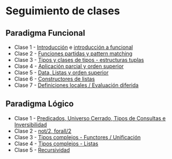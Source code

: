 # Seguimiento de clases

## Paradigma Funcional

* Clase 1 - [Introducción](https://github.com/pdep-utn/sabados-tarde/blob/master/seguimiento/2019/intro.md) e [introducción a funcional](https://github.com/pdep-utn/sabados-tarde/blob/master/seguimiento/2019/funcional/clase-1.md)
* Clase 2 - [Funciones partidas y pattern matching](https://github.com/pdep-utn/sabados-tarde/blob/master/seguimiento/2019/funcional/clase-2.md)
* Clase 3 - [Tipos y clases de tipos - estructuras tuplas](https://github.com/pdep-utn/sabados-tarde/blob/master/seguimiento/2019/funcional/clase-3.md)
* Clase 4 - [Aplicación parcial y orden superior](https://github.com/pdep-utn/sabados-tarde/blob/master/seguimiento/2019/funcional/clase-4.md)
* Clase 5 - [Data, Listas y orden superior](https://github.com/pdep-utn/sabados-tarde/blob/master/seguimiento/2019/funcional/clase-5.md)
* Clase 6 - [Constructores de listas](https://github.com/pdep-utn/sabados-tarde/blob/master/seguimiento/2019/funcional/clase-6.md)
* Clase 7 - [Definiciones locales / Evaluación diferida](https://github.com/pdep-utn/sabados-tarde/blob/master/seguimiento/2019/funcional/clase-7.md)

## Paradigma Lógico

* Clase 1 - [Predicados, Universo Cerrado, Tipos de Consultas e Inversibilidad](https://github.com/pdep-utn/sabados-tarde/blob/master/seguimiento/2019/logico/clase-1.md)
* Clase 2 - [not/2, forall/2](https://github.com/pdep-utn/sabados-tarde/blob/master/seguimiento/2019/logico/clase-2.md)
* Clase 3 - [Tipos complejos - Functores / Unificación](https://github.com/pdep-utn/sabados-tarde/blob/master/seguimiento/2019/logico/clase-3.md)
* Clase 4 - [Tipos complejos - Listas](https://github.com/pdep-utn/sabados-tarde/blob/master/seguimiento/2019/logico/clase-4.md)
* Clase 5 - [Recursividad](https://github.com/pdep-utn/sabados-tarde/blob/master/seguimiento/2019/logico/clase-5.md)

